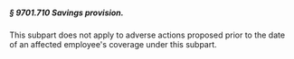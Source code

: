 ##### § 9701.710 Savings provision. #####

This subpart does not apply to adverse actions proposed prior to the date of an affected employee's coverage under this subpart.